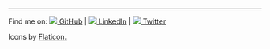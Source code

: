 
---

Find me on:
[<img src="https://waked.imgs.sh/github.png/16x" /> GitHub](https://github.com/dzierzanowski) |
[<img src="https://waked.imgs.sh/linkedin.png/16x" /> LinkedIn](https://www.linkedin.com/in/kamil-dzierzanowski/) |
[<img src="https://waked.imgs.sh/twitter.png/16x" /> Twitter](https://twitter.com/wakedowsky)


Icons by <a href="https://www.flaticon.com/" title="icons">Flaticon.</a>